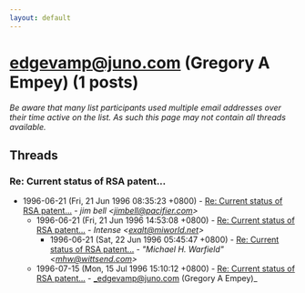 ```yaml
---
layout: default
---
```


# edgevamp@juno.com (Gregory A Empey) (1 posts)

_Be aware that many list participants used multiple email addresses over their time active on the list. As such this page may not contain all threads available._

## Threads

### Re: Current status of RSA patent...
+ 1996-06-21 (Fri, 21 Jun 1996 08:35:23 +0800) - [Re: Current status of RSA patent...](/archive/1996/06/7ed6de52ff87d5d89d5e809eed23ad366a16821716b36ae102729ff8c88b29ca) - _jim bell \<jimbell@pacifier.com\>_
  + 1996-06-21 (Fri, 21 Jun 1996 14:53:08 +0800) - [Re: Current status of RSA patent...](/archive/1996/06/ad509b8b88e2a295dc2d8928047159afc1357e34f2597dba2b40c824155f971c) - _Intense \<exalt@miworld.net\>_
    + 1996-06-21 (Sat, 22 Jun 1996 05:45:47 +0800) - [Re: Current status of RSA patent...](/archive/1996/06/f7541d9361c823413de915f54659b41e00b4e29664f69235a5ffb701321484f8) - _"Michael H. Warfield" \<mhw@wittsend.com\>_
  + 1996-07-15 (Mon, 15 Jul 1996 15:10:12 +0800) - [Re: Current status of RSA patent...](/archive/1996/07/09a2437255169d7e3c73bf1b76747b92c5a92569eccc0150c41dc94758bb90a8) - _edgevamp@juno.com (Gregory A Empey)_

